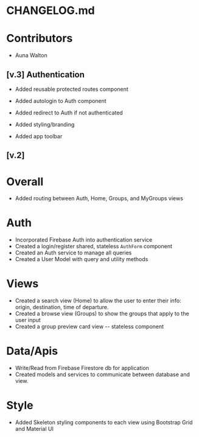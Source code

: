 # CHANGELOG.md

# Contributors
* Auna Walton  

## [v.3] Authentication

* Added reusable protected routes component
* Added autologin to Auth component
* Added redirect to Auth if not authenticated 

* Added styling/branding 
* Added app toolbar 

## [v.2]

# Overall 
* Added routing between Auth, Home, Groups, and MyGroups views 

# Auth 
* Incorporated Firebase Auth into authentication service 
* Created a login/register shared, stateless `AuthForm` component 
* Created an Auth service to manage all queries 
* Created a User Model with query and utility methods 

# Views 
* Created a search view (Home) to allow the user to enter their info: origin, destination, time of departure. 
* Created a browse view (Groups) to show the groups that apply to the user input 
* Created a group preview card view -- stateless component

# Data/Apis
* Write/Read from Firebase Firestore db for application 
* Created models and services to communicate between database and view. 

# Style 
* Added Skeleton styling components to each view using Bootstrap Grid and Material UI 
